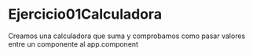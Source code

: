 # Ejercicio01Calculadora

Creamos una calculadora que suma y comprobamos como pasar valores entre un componente al app.component
